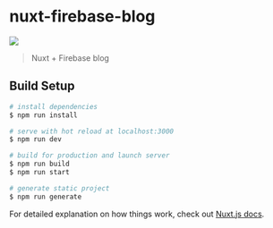 # nuxt-firebase-blog

![](https://github.com/kbsh/nuxt-firebase-blog/workflows/Node%20CI/badge.svg)

> Nuxt + Firebase blog

## Build Setup

``` bash
# install dependencies
$ npm run install

# serve with hot reload at localhost:3000
$ npm run dev

# build for production and launch server
$ npm run build
$ npm run start

# generate static project
$ npm run generate
```

For detailed explanation on how things work, check out [Nuxt.js docs](https://nuxtjs.org).
